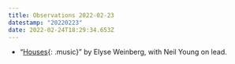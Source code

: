 ```yaml
---
title: Observations 2022-02-23
datestamp: "20220223"
date: 2022-02-24T18:29:34.653Z
---
```

- “[Houses](https://www.youtube.com/watch?v=NGxWHil_zsU){: .music}” by Elyse Weinberg, with Neil Young on lead.